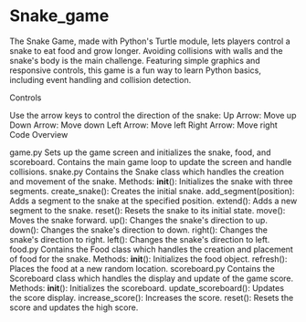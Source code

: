# Snake_game
 The Snake Game, made with Python's Turtle module, lets players control a snake to eat food and grow longer. Avoiding collisions with walls and the snake's body is the main challenge. Featuring simple graphics and responsive controls, this game is a fun way to learn Python basics, including event handling and collision detection.

Controls

Use the arrow keys to control the direction of the snake:
Up Arrow: Move up
Down Arrow: Move down
Left Arrow: Move left
Right Arrow: Move right
Code Overview

game.py
Sets up the game screen and initializes the snake, food, and scoreboard.
Contains the main game loop to update the screen and handle collisions.
snake.py
Contains the Snake class which handles the creation and movement of the snake.
Methods:
__init__(): Initializes the snake with three segments.
create_snake(): Creates the initial snake.
add_segment(position): Adds a segment to the snake at the specified position.
extend(): Adds a new segment to the snake.
reset(): Resets the snake to its initial state.
move(): Moves the snake forward.
up(): Changes the snake's direction to up.
down(): Changes the snake's direction to down.
right(): Changes the snake's direction to right.
left(): Changes the snake's direction to left.
food.py
Contains the Food class which handles the creation and placement of food for the snake.
Methods:
__init__(): Initializes the food object.
refresh(): Places the food at a new random location.
scoreboard.py
Contains the Scoreboard class which handles the display and update of the game score.
Methods:
__init__(): Initializes the scoreboard.
update_scoreboard(): Updates the score display.
increase_score(): Increases the score.
reset(): Resets the score and updates the high score.
